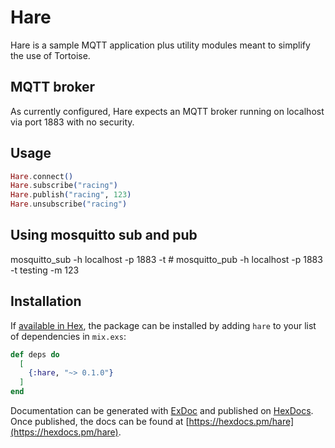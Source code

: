 # Hare

Hare is a sample MQTT application plus utility modules meant to simplify the use of Tortoise.

## MQTT broker

As currently configured, Hare expects an MQTT broker running on localhost via port 1883 with no security.

## Usage

```elixir
Hare.connect()
Hare.subscribe("racing")
Hare.publish("racing", 123)
Hare.unsubscribe("racing")
```

## Using mosquitto sub and pub

mosquitto_sub -h localhost -p 1883 -t #
mosquitto_pub -h localhost -p 1883 -t testing -m 123

## Installation

If [available in Hex](https://hex.pm/docs/publish), the package can be installed
by adding `hare` to your list of dependencies in `mix.exs`:

```elixir
def deps do
  [
    {:hare, "~> 0.1.0"}
  ]
end
```

Documentation can be generated with [ExDoc](https://github.com/elixir-lang/ex_doc)
and published on [HexDocs](https://hexdocs.pm). Once published, the docs can
be found at [https://hexdocs.pm/hare](https://hexdocs.pm/hare).

